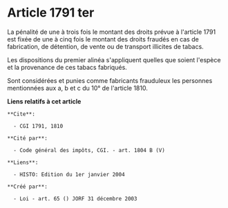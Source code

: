 # Article 1791 ter

La pénalité de une à trois fois le montant des droits prévue à l'article 1791 est fixée de une à cinq fois le montant des
droits fraudés en cas de fabrication, de détention, de vente ou de transport illicites de tabacs.

Les dispositions du premier alinéa s'appliquent quelles que soient l'espèce et la provenance de ces tabacs fabriqués.

Sont considérées et punies comme fabricants frauduleux les personnes mentionnées aux a, b et c du 10° de l'article 1810.

**Liens relatifs à cet article**

	**Cite**:

	  - CGI 1791, 1810

	**Cité par**:

	  - Code général des impôts, CGI. - art. 1804 B (V)

	**Liens**:

	  - HISTO: Edition du 1er janvier 2004

	**Créé par**:

	  - Loi - art. 65 () JORF 31 décembre 2003
